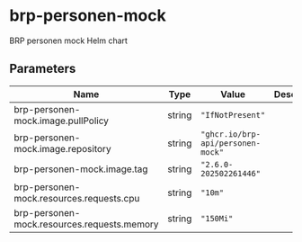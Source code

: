 # brp-personen-mock

BRP personen mock Helm chart

## Parameters

| Name | Type | Value | Description |
|-----|------|---------|-------------|
| brp-personen-mock.image.pullPolicy | string | `"IfNotPresent"` |  |
| brp-personen-mock.image.repository | string | `"ghcr.io/brp-api/personen-mock"` |  |
| brp-personen-mock.image.tag | string | `"2.6.0-202502261446"` |  |
| brp-personen-mock.resources.requests.cpu | string | `"10m"` |  |
| brp-personen-mock.resources.requests.memory | string | `"150Mi"` |  |

